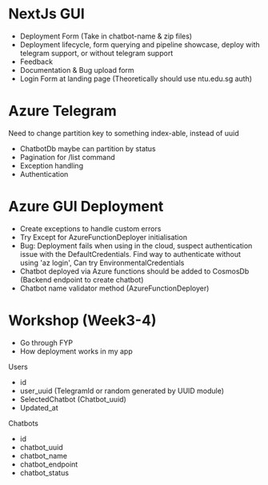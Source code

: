 # NextJs GUI
- Deployment Form (Take in chatbot-name & zip files)
- Deployment lifecycle, form querying and pipeline showcase, deploy with telegram support, or without telegram support
- Feedback
- Documentation & Bug upload form
- Login Form at landing page (Theoretically should use ntu.edu.sg auth)


# Azure Telegram
Need to change partition key to something index-able, instead of uuid
- ChatbotDb maybe can partition by status
- Pagination for /list command
- Exception handling
- Authentication


# Azure GUI Deployment
- Create exceptions to handle custom errors
- Try Except for AzureFunctionDeployer initialisation
- Bug: Deployment fails when using in the cloud, suspect authentication issue with the DefaultCredentials. Find way to authenticate without using 'az login', Can try EnvironmentalCredentials
- Chatbot deployed via Azure functions should be added to CosmosDb (Backend endpoint to create chatbot)
- Chatbot name validator method (AzureFunctionDeployer)


# Workshop (Week3-4)
- Go through FYP
- How deployment works in my app


Users
- id
- user_uuid (TelegramId or random generated by UUID module)
- SelectedChatbot (Chatbot_uuid)
- Updated_at

Chatbots
- id
- chatbot_uuid
- chatbot_name
- chatbot_endpoint
- chatbot_status


